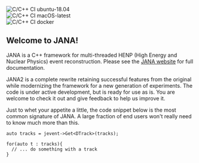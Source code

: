![C/C++ CI ubuntu-18.04](https://github.com/JeffersonLab/JANA2/workflows/C/C++%20CI%20ubuntu-18.04/badge.svg)<br>
![C/C++ CI macOS-latest](https://github.com/JeffersonLab/JANA2/workflows/C/C++%20CI%20macOS-latest/badge.svg)<br>
![C/C++ CI docker](https://github.com/JeffersonLab/JANA2/workflows/C/C++%20CI%20docker/badge.svg)
## Welcome to JANA!

JANA is a C++ framework for multi-threaded HENP (High Energy and Nuclear Physics)  event reconstruction.
Please see the [JANA website](https://jeffersonlab.github.io/JANA2/) for full documentation.

JANA2 is a complete rewrite retaining successful features from the original while modernizing the framework for a new generation of experiments. The code is under active development, but is ready for use as is. You are welcome to 
check it out and give feedback to help us improve it.

Just to whet your appetite a little, the code snippet below is the most common signature of JANA. A large fraction of end users won't really need to know much more than this.

```
auto tracks = jevent->Get<DTrack>(tracks);

for(auto t : tracks){
  // ... do something with a track
}
```

